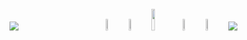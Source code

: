 <p>
  <img src="https://kraparesh.co/assets/Upper.png" />
  <img width="29%" height="10px" src="https://kraparesh.co/assets/L1.png" />
  <a href="https://www.linkedin.com/in/kraparesh" target="_blank"><img width="7.3%"src="https://kraparesh.co/assets/L2.png" /></a>
  <a href="https://www.github.com/kraparesh" target="_blank"><img width="7.3%"src="https://kraparesh.co/assets/L3.png" /></a>
  <a href="https://www.kraparesh.co/" target="_blank"><img width="10%"src="https://kraparesh.co/assets/L4.png" /></a>
  <a href="mailto:kraparesh@gmail.com" target="_blank"><img width="7.3%"src="https://kraparesh.co/assets/L5.png" /></a>
  <a href="https://www.twitter.com/Aparesh20" target="_blank"><img width="7.3%"src="https://kraparesh.co/assets/L6.png" /></a>
  <img src="https://kraparesh.co/assets/Stroke.png" /></a>
</p>
